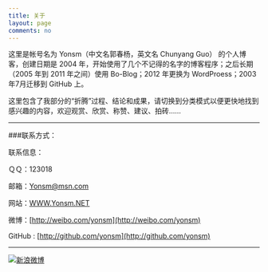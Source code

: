 ```yaml
---
title: 关于
layout: page
comments: no
---
```


这里是帐号名为 Yonsm（中文名郭春杨，英文名 Chunyang Guo） 的个人博客，创建日期是 2004 年，开始使用了几个不记得的名字的博客程序；之后长期（2005 年到 2011 年之间）使用 Bo-Blog；2012 年更换为 WordProess；2003年7月迁移到 GitHub 上。

这里包含了我部分的“折腾”过程、结论和成果，请切换到分类模式以便更快地找到感兴趣的内容，欢迎观赏、欣赏、称赞、建议、拍砖……

----

###联系方式：        

联系信息：

ＱＱ：123018

邮箱：[Yonsm@msn.com](mailto:Yonsm@msn.com)

网站：[WWW.Yonsm.NET](http://WWW.Yonsm.NET)

微博：[http://weibo.com/yonsm](http://weibo.com/yonsm)

GitHub : [http://github.com/yonsm](http://github.com/yonsm)

----


[![新浪微博](http://service.t.sina.com.cn/widget/qmd/1885061391/f78fbcd2/1.png)](http://weibo.com/u/1885061391)